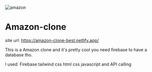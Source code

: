 ![amazon](https://user-images.githubusercontent.com/68082556/129995603-3c2299f8-b8e2-4cb8-9059-1832876c1cb6.PNG)

# Amazon-clone

site url: https://amazon-clone-best.netlify.app/

This is a Amazon clone and it's pretty cool you need firebase to have a database tho.

I used:
Firebase tailwind css html css javascript and API calling

